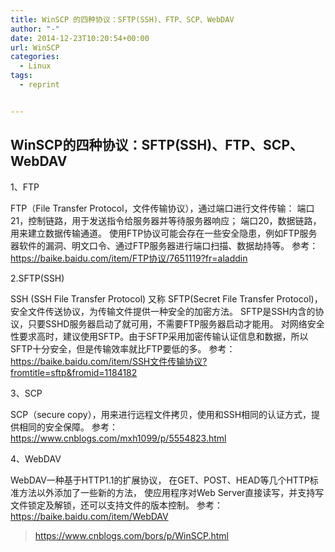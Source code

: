 ```yaml
---
title: WinSCP 的四种协议：SFTP(SSH)、FTP、SCP、WebDAV
author: "-"
date: 2014-12-23T10:20:54+00:00
url: WinSCP
categories:
  - Linux
tags:
  - reprint


---
```

## WinSCP的四种协议：SFTP(SSH)、FTP、SCP、WebDAV

1、FTP

FTP（File Transfer Protocol，文件传输协议），通过端口进行文件传输：
端口21，控制链路，用于发送指令给服务器并等待服务器响应；
端口20，数据链路，用来建立数据传输通道。
使用FTP协议可能会存在一些安全隐患，例如FTP服务器软件的漏洞、明文口令、通过FTP服务器进行端口扫描、数据劫持等。 
参考：https://baike.baidu.com/item/FTP协议/7651119?fr=aladdin

 

2.SFTP(SSH)

SSH (SSH File Transfer Protocol) 又称 SFTP(Secret File Transfer Protocol)，安全文件传送协议，为传输文件提供一种安全的加密方法。
SFTP是SSH内含的协议，只要SSHD服务器启动了就可用，不需要FTP服务器启动才能用。 
对网络安全性要求高时，建议使用SFTP。由于SFTP采用加密传输认证信息和数据，所以SFTP十分安全，但是传输效率就比FTP要低的多。
参考：https://baike.baidu.com/item/SSH文件传输协议?fromtitle=sftp&fromid=1184182

 

3、SCP

SCP（secure copy），用来进行远程文件拷贝，使用和SSH相同的认证方式，提供相同的安全保障。
参考：https://www.cnblogs.com/mxh1099/p/5554823.html 

 

4、WebDAV

WebDAV一种基于HTTP1.1的扩展协议，
在GET、POST、HEAD等几个HTTP标准方法以外添加了一些新的方法，
使应用程序对Web Server直接读写，并支持写文件锁定及解锁，还可以支持文件的版本控制。
参考：https://baike.baidu.com/item/WebDAV

>https://www.cnblogs.com/bors/p/WinSCP.html

